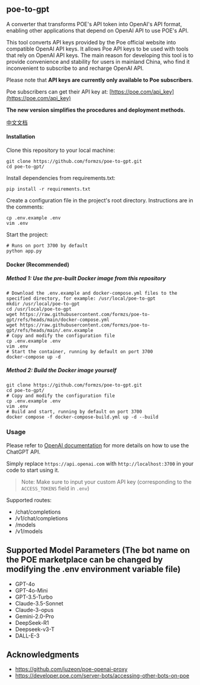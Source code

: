 ## poe-to-gpt
A converter that transforms POE's API token into OpenAI's API format, enabling other applications that depend on OpenAI API to use POE's API.

This tool converts API keys provided by the Poe official website into compatible OpenAI API keys. It allows Poe API keys to be used with tools that rely on OpenAI API keys. The main reason for developing this tool is to provide convenience and stability for users in mainland China, who find it inconvenient to subscribe to and recharge OpenAI API.

Please note that **API keys are currently only available to Poe subscribers**.

Poe subscribers can get their API key at: [https://poe.com/api_key](https://poe.com/api_key)

**The new version simplifies the procedures and deployment methods.**

[中文文档](https://github.com/formzs/poe-to-gpt/blob/main/README.md)

#### Installation

Clone this repository to your local machine:

```
git clone https://github.com/formzs/poe-to-gpt.git
cd poe-to-gpt/
```

Install dependencies from requirements.txt:

```
pip install -r requirements.txt
```

Create a configuration file in the project's root directory. Instructions are in the comments:

```
cp .env.example .env
vim .env
```

Start the project:

```
# Runs on port 3700 by default
python app.py
```

#### Docker (Recommended)
##### Method 1: Use the pre-built Docker image from this repository
```
# Download the .env.example and docker-compose.yml files to the specified directory, for example: /usr/local/poe-to-gpt
mkdir /usr/local/poe-to-gpt
cd /usr/local/poe-to-gpt
wget https://raw.githubusercontent.com/formzs/poe-to-gpt/refs/heads/main/docker-compose.yml
wget https://raw.githubusercontent.com/formzs/poe-to-gpt/refs/heads/main/.env.example
# Copy and modify the configuration file
cp .env.example .env
vim .env
# Start the container, running by default on port 3700
docker-compose up -d
```
##### Method 2: Build the Docker image yourself
```
git clone https://github.com/formzs/poe-to-gpt.git
cd poe-to-gpt/
# Copy and modify the configuration file
cp .env.example .env
vim .env
# Build and start, running by default on port 3700
docker compose -f docker-compose-build.yml up -d --build
```

### Usage

Please refer to [OpenAI documentation](https://platform.openai.com/docs/api-reference/chat/create) for more details on how to use the ChatGPT API.

Simply replace `https://api.openai.com` with `http://localhost:3700` in your code to start using it.
> Note: Make sure to input your custom API key (corresponding to the `ACCESS_TOKENS` field in `.env`)

Supported routes:
- /chat/completions
- /v1/chat/completions
- /models
- /v1/models

## Supported Model Parameters (The bot name on the POE marketplace can be changed by modifying the .env environment variable file)
- GPT-4o
- GPT-4o-Mini
- GPT-3.5-Turbo
- Claude-3.5-Sonnet
- Claude-3-opus
- Gemini-2.0-Pro
- DeepSeek-R1
- Deepseek-v3-T
- DALL-E-3

## Acknowledgments
- https://github.com/juzeon/poe-openai-proxy
- https://developer.poe.com/server-bots/accessing-other-bots-on-poe
